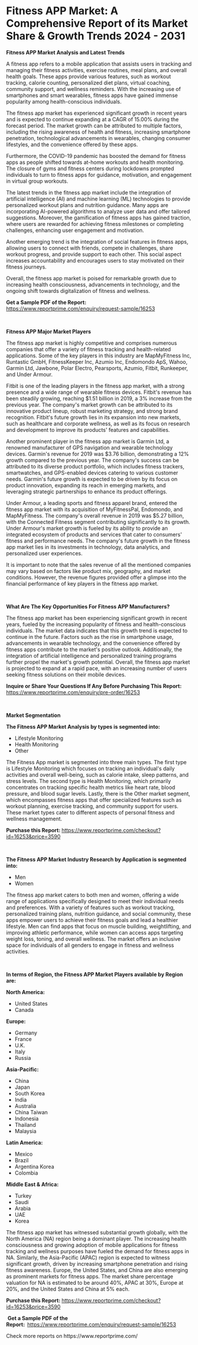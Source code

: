 <p><h1>Fitness APP Market: A Comprehensive Report of its Market Share & Growth Trends 2024 - 2031</h1></p><p><strong>Fitness APP Market Analysis and Latest Trends</strong></p>
<p><p>A fitness app refers to a mobile application that assists users in tracking and managing their fitness activities, exercise routines, meal plans, and overall health goals. These apps provide various features, such as workout tracking, calorie counting, personalized diet plans, virtual coaching, community support, and wellness reminders. With the increasing use of smartphones and smart wearables, fitness apps have gained immense popularity among health-conscious individuals.</p><p>The fitness app market has experienced significant growth in recent years and is expected to continue expanding at a CAGR of 15.00% during the forecast period. The market growth can be attributed to multiple factors, including the rising awareness of health and fitness, increasing smartphone penetration, technological advancements in wearables, changing consumer lifestyles, and the convenience offered by these apps.</p><p>Furthermore, the COVID-19 pandemic has boosted the demand for fitness apps as people shifted towards at-home workouts and health monitoring. The closure of gyms and fitness centers during lockdowns prompted individuals to turn to fitness apps for guidance, motivation, and engagement in virtual group workouts.</p><p>The latest trends in the fitness app market include the integration of artificial intelligence (AI) and machine learning (ML) technologies to provide personalized workout plans and nutrition guidance. Many apps are incorporating AI-powered algorithms to analyze user data and offer tailored suggestions. Moreover, the gamification of fitness apps has gained traction, where users are rewarded for achieving fitness milestones or completing challenges, enhancing user engagement and motivation.</p><p>Another emerging trend is the integration of social features in fitness apps, allowing users to connect with friends, compete in challenges, share workout progress, and provide support to each other. This social aspect increases accountability and encourages users to stay motivated on their fitness journeys.</p><p>Overall, the fitness app market is poised for remarkable growth due to increasing health consciousness, advancements in technology, and the ongoing shift towards digitalization of fitness and wellness.</p></p>
<p><strong>Get a Sample PDF of the Report:&nbsp;</strong> <a href="https://www.reportprime.com/enquiry/request-sample/16253">https://www.reportprime.com/enquiry/request-sample/16253</a></p>
<p>&nbsp;</p>
<p><strong>Fitness APP Major Market Players</strong></p>
<p><p>The fitness app market is highly competitive and comprises numerous companies that offer a variety of fitness tracking and health-related applications. Some of the key players in this industry are MapMyFitness Inc, Runtastic GmbH, FitnessKeeper Inc, Azumio Inc, Endomondo ApS, Wahoo, Garmin Ltd, Jawbone, Polar Electro, Pearsports, Azumio, Fitbit, Runkeeper, and Under Armour.</p><p>Fitbit is one of the leading players in the fitness app market, with a strong presence and a wide range of wearable fitness devices. Fitbit's revenue has been steadily growing, reaching $1.51 billion in 2019, a 3% increase from the previous year. The company's market growth can be attributed to its innovative product lineup, robust marketing strategy, and strong brand recognition. Fitbit's future growth lies in its expansion into new markets, such as healthcare and corporate wellness, as well as its focus on research and development to improve its products' features and capabilities.</p><p>Another prominent player in the fitness app market is Garmin Ltd, a renowned manufacturer of GPS navigation and wearable technology devices. Garmin's revenue for 2019 was $3.76 billion, demonstrating a 12% growth compared to the previous year. The company's success can be attributed to its diverse product portfolio, which includes fitness trackers, smartwatches, and GPS-enabled devices catering to various customer needs. Garmin's future growth is expected to be driven by its focus on product innovation, expanding its reach in emerging markets, and leveraging strategic partnerships to enhance its product offerings.</p><p>Under Armour, a leading sports and fitness apparel brand, entered the fitness app market with its acquisition of MyFitnessPal, Endomondo, and MapMyFitness. The company's overall revenue in 2019 was $5.27 billion, with the Connected Fitness segment contributing significantly to its growth. Under Armour's market growth is fueled by its ability to provide an integrated ecosystem of products and services that cater to consumers' fitness and performance needs. The company's future growth in the fitness app market lies in its investments in technology, data analytics, and personalized user experiences.</p><p>It is important to note that the sales revenue of all the mentioned companies may vary based on factors like product mix, geography, and market conditions. However, the revenue figures provided offer a glimpse into the financial performance of key players in the fitness app market.</p></p>
<p>&nbsp;</p>
<p><strong>What Are The Key Opportunities For Fitness APP Manufacturers?</strong></p>
<p><p>The fitness app market has been experiencing significant growth in recent years, fueled by the increasing popularity of fitness and health-conscious individuals. The market data indicates that this growth trend is expected to continue in the future. Factors such as the rise in smartphone usage, advancements in wearable technology, and the convenience offered by fitness apps contribute to the market's positive outlook. Additionally, the integration of artificial intelligence and personalized training programs further propel the market's growth potential. Overall, the fitness app market is projected to expand at a rapid pace, with an increasing number of users seeking fitness solutions on their mobile devices.</p></p>
<p><strong>Inquire or Share Your Questions If Any Before Purchasing This Report:</strong> <a href="https://www.reportprime.com/enquiry/pre-order/16253">https://www.reportprime.com/enquiry/pre-order/16253</a></p>
<p>&nbsp;</p>
<p><strong>Market Segmentation</strong></p>
<p><strong>The Fitness APP Market Analysis by types is segmented into:</strong></p>
<p><ul><li>Lifestyle Monitoring</li><li>Health Monitoring</li><li>Other</li></ul></p>
<p><p>The Fitness App market is segmented into three main types. The first type is Lifestyle Monitoring which focuses on tracking an individual's daily activities and overall well-being, such as calorie intake, sleep patterns, and stress levels. The second type is Health Monitoring, which primarily concentrates on tracking specific health metrics like heart rate, blood pressure, and blood sugar levels. Lastly, there is the Other market segment, which encompasses fitness apps that offer specialized features such as workout planning, exercise tracking, and community support for users. These market types cater to different aspects of personal fitness and wellness management.</p></p>
<p><strong>Purchase this Report:&nbsp;</strong><a href="https://www.reportprime.com/checkout?id=16253&price=3590">https://www.reportprime.com/checkout?id=16253&price=3590</a></p>
<p>&nbsp;</p>
<p><strong>The Fitness APP Market Industry Research by Application is segmented into:</strong></p>
<p><ul><li>Men</li><li>Women</li></ul></p>
<p><p>The fitness app market caters to both men and women, offering a wide range of applications specifically designed to meet their individual needs and preferences. With a variety of features such as workout tracking, personalized training plans, nutrition guidance, and social community, these apps empower users to achieve their fitness goals and lead a healthier lifestyle. Men can find apps that focus on muscle building, weightlifting, and improving athletic performance, while women can access apps targeting weight loss, toning, and overall wellness. The market offers an inclusive space for individuals of all genders to engage in fitness and wellness activities.</p></p>
<p>&nbsp;</p>
<p><strong>In terms of Region, the Fitness APP Market Players available by Region are:</strong></p>
<p>
    <p> <strong> North America: </strong>
        <ul>
            <li>United States</li>
            <li>Canada</li>
        </ul>
        </p> 
    <p> <strong> Europe: </strong>
        <ul>
            <li>Germany</li>
            <li>France</li>
            <li>U.K.</li>
            <li>Italy</li>
            <li>Russia</li>
        </ul>
        </p> 
    <p> <strong> Asia-Pacific: </strong>
        <ul>
            <li>China</li>
            <li>Japan</li>
            <li>South Korea</li>
            <li>India</li>
            <li>Australia</li>
            <li>China Taiwan</li>
            <li>Indonesia</li>
            <li>Thailand</li>
            <li>Malaysia</li>
        </ul>
        </p> 
    <p> <strong> Latin America: </strong>
        <ul>
            <li>Mexico</li>
            <li>Brazil</li>
            <li>Argentina Korea</li>
            <li>Colombia</li>
        </ul>
        </p> 
    <p> <strong> Middle East & Africa: </strong>
        <ul>
            <li>Turkey</li>
            <li>Saudi</li>
            <li>Arabia</li>
            <li>UAE</li>
            <li>Korea</li>
        </ul>
    </p>
    </p>
<p><p>The fitness app market has witnessed substantial growth globally, with the North America (NA) region being a dominant player. The increasing health consciousness and growing adoption of mobile applications for fitness tracking and wellness purposes have fueled the demand for fitness apps in NA. Similarly, the Asia-Pacific (APAC) region is expected to witness significant growth, driven by increasing smartphone penetration and rising fitness awareness. Europe, the United States, and China are also emerging as prominent markets for fitness apps. The market share percentage valuation for NA is estimated to be around 40%, APAC at 30%, Europe at 20%, and the United States and China at 5% each.</p></p>
<p><strong>Purchase this Report: </strong><a href="https://www.reportprime.com/checkout?id=16253&price=3590">https://www.reportprime.com/checkout?id=16253&price=3590</a></p>
<p>&nbsp;<strong>Get a Sample PDF of the Report:&nbsp;&nbsp;</strong><a href="https://www.reportprime.com/enquiry/request-sample/16253">https://www.reportprime.com/enquiry/request-sample/16253</a></p>
<p><strong></strong></p>
<p>Check more reports on https://www.reportprime.com/</p>